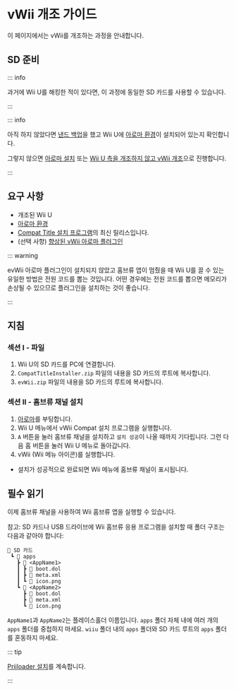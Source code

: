 # vWii 개조 가이드

이 페이지에서는 vWii를 개조하는 과정을 안내합니다.

## SD 준비

::: info

과거에 Wii U를 해킹한 적이 있다면, 이 과정에 동일한 SD 카드를 사용할 수 있습니다.

:::

::: info

아직 하지 않았다면 [낸드 백업](https://wiiu.hacks.guide/#/aroma/nand-backup)을 했고 Wii ​​U에 [아로마 환경](https://aroma.foryour.cafe/)이 설치되어 있는지 확인합니다.

그렇지 않으면 [아로마 설치](https://wiiu.hacks.guide/#/aroma/getting-started) 또는 [Wii U 측을 개조하지 않고 vWii 개조](wiiu-nand-dumper)으로 진행합니다.

:::

## 요구 사항

- 개조된 Wii U
- [아로마 환경](https://aroma.foryour.cafe/)
- [Compat Title 설치 프로그램](https://hb-app.store/wiiu/CompatTitleInstaller)의 최신 릴리스입니다.
- (선택 사항) [향상된 vWii 아로마 플러그인](https://hb-app.store/wiiu/evWii)

::: warning

evWii 아로마 플러그인이 설치되지 않았고 홈브류 앱이 멈췄을 때 Wii U를 끌 수 있는 유일한 방법은 전원 코드를 뽑는 것입니다. 어떤 경우에는 전원 코드를 뽑으면 메모리가 손상될 수 있으므로 플러그인을 설치하는 것이 좋습니다.

:::

## 지침

### 섹션 I - 파일

1. Wii U의 SD 카드를 PC에 연결합니다.
2. `CompatTitleInstaller.zip` 파일의 내용을 SD 카드의 루트에 복사합니다.
3. `evWii.zip` 파일의 내용을 SD 카드의 루트에 복사합니다.

### 섹션 II - 홈브류 채널 설치

1. [아로마](https://wiiu.hacks.guide/#/aroma/finalizing-setup)를 부팅합니다.
2. Wii U 메뉴에서 vWii Compat 설치 프로그램을 실행합니다.
3. `A` 버튼을 눌러 홈브류 채널을 설치하고 `설치 성공`이 나올 때까지 기다립니다. 그런 다음 홈 버튼을 눌러 Wii U 메뉴로 돌아갑니다.
4. vWii (Wii 메뉴 아이콘)를 실행합니다.
 - 설치가 성공적으로 완료되면 Wii 메뉴에 홈브류 채널이 표시됩니다.

## 필수 읽기

이제 홈브류 채널을 사용하여 Wii 홈브류 앱을 실행할 수 있습니다.

참고: SD 카드나 USB 드라이브에 Wii 홈브류 응용 프로그램을 설치할 때 폴더 구조는 다음과 같아야 합니다:

```
💾 SD 카드
 ┗ 📁 apps
   ┣ 📁 <AppName1>
   ┃ ┣ 📄 boot.dol
   ┃ ┣ 📄 meta.xml
   ┃ ┗ 📄 icon.png
   ┗ 📁 <AppName2>
     ┣ 📄 boot.dol
     ┣ 📄 meta.xml
     ┗ 📄 icon.png
```

`AppName1`과 `AppName2`는 플레이스홀더 이름입니다. `apps` 폴더 자체 내에 여러 개의 `apps` 폴더를 중첩하지 마세요.
`wiiu` 폴더 내의 `apps` 폴더와 SD 카드 루트의 `apps` 폴더를 혼동하지 마세요.

::: tip

[Priiloader 설치](priiloader)를 계속합니다.

:::
